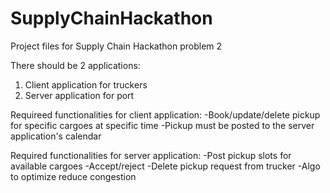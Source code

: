 # SupplyChainHackathon
Project files for Supply Chain Hackathon problem 2

There should be 2 applications:
1.  Client application for truckers
2.  Server application for port

Requireed functionalities for client application:
    -Book/update/delete pickup for specific cargoes at specific time
    -Pickup must be posted to the server application's calendar

Required functionalities for server application:
    -Post pickup slots for available cargoes
    -Accept/reject
    -Delete pickup request from trucker
    -Algo to optimize reduce congestion

